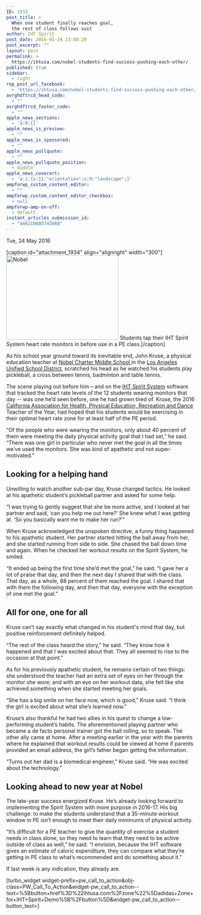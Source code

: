 ```yaml
---
ID: 1933
post_title: >
  When one student finally reaches goal,
  the rest of class follows suit
author: IHT Spirit
post_date: 2016-05-24 23:08:20
post_excerpt: ""
layout: post
permalink: >
  https://ihtusa.com/nobel-students-find-success-pushing-each-other/
published: true
sidebar:
  - right
rop_post_url_facebook:
  - 'https://ihtusa.com/nobel-students-find-success-pushing-each-other/?utm_source=ReviveOldPost&utm_medium=social&utm_campaign=ReviveOldPost'
avrghdftrcd_head_code:
  - ""
avrghdftrcd_footer_code:
  - ""
apple_news_sections:
  - 'a:0:{}'
apple_news_is_preview:
  - ""
apple_news_is_sponsored:
  - ""
apple_news_pullquote:
  - ""
apple_news_pullquote_position:
  - middle
apple_news_coverart:
  - 'a:1:{s:11:"orientation";s:9:"landscape";}'
ampforwp_custom_content_editor:
  - ""
ampforwp_custom_content_editor_checkbox:
  - null
ampforwp-amp-on-off:
  - default
instant_articles_submission_id:
  - "446219885743860"
---
```

<article>Tue, 24 May 2016

[caption id="attachment_1934" align="alignright" width="300"]<a href="https://ihtusa.com/wp-content/uploads/2016/05/02-IMG_0069.jpg"><img class="wp-image-1934 size-medium" src="https://ihtusa.com/wp-content/uploads/2016/05/02-IMG_0069-300x225.jpg" alt="Nobel" width="300" height="225" /></a> Students tap their IHT Spirit System heart rate monitors in before use in a PE class.[/caption]

As his school year ground toward its inevitable end, John Kruse, a physical education teacher at <a href="http://www.nobelms.com" target="_blank" rel="noopener noreferrer">Nobel Charter Middle School </a>in the <a href="http://home.lausd.net/" target="_blank" rel="noopener noreferrer">Los Angeles Unified School District</a>, scratched his head as he watched his students play pickleball, a cross between tennis, badminton and table tennis.

The scene playing out before him – and on the <a href="http://www.ihtusa.com/spirit-system" target="_blank" rel="noopener noreferrer">IHT Spirit System</a> software that tracked the heart rate levels of the 12 students wearing monitors that day -- was one he’d seen before, one he had grown tired of. Kruse, the 2016 <a href="http://www.cahperd.org/awards.html" target="_blank" rel="noopener noreferrer">California Association for Health, Physical Education, Recreation and Dance </a>Teacher of the Year, had hoped that his students would be exercising in their optimal heart rate zone for at least half of the PE period.

<!--more-->“Of the people who were wearing the monitors, only about 40 percent of them were meeting the daily physical activity goal that I had set,” he said. “There was one girl in particular who never met the goal in all the times we’ve used the monitors. She was kind of apathetic and not super-motivated.”
<h2>Looking for a helping hand</h2>
Unwilling to watch another sub-par day, Kruse changed tactics. He looked at his apathetic student’s pickleball partner and asked for some help.

“I was trying to gently suggest that she be more active, and I looked at her partner and said, ‘can you help me out here?’ She knew what I was getting at. ‘So you basically want me to make her run?’”

When Kruse acknowledged the unspoken directive, a funny thing happened to his apathetic student. Her partner started hitting the ball away from her, and she started running from side to side. She chased the ball down time and again. When he checked her workout results on the Spirit System, he smiled.

“It ended up being the first time she’d met the goal,” he said. “I gave her a lot of praise that day, and then the next day I shared that with the class. That day, as a whole, 88 percent of them reached the goal. I shared that with them the following day, and then that day, everyone with the exception of one met the goal.”
<h2>All for one, one for all</h2>
Kruse can’t say exactly what changed in his student's mind that day, but positive reinforcement definitely helped.

“The rest of the class heard the story,” he said. “They know how it happened and that I was excited about that. They all seemed to rise to the occasion at that point.”

As for his previously apathetic student, he remains certain of two things: she understood the teacher had an extra set of eyes on her through the monitor she wore; and with an eye on her workout data, she felt like she achieved something when she started meeting her goals.

“She has a big smile on her face now, which is good,” Kruse said. “I think the girl is excited about what she’s learned now.”

Kruse’s also thankful he had two allies in his quest to change a low-performing student’s habits. The aforementioned playing partner who became a de facto personal trainer got the ball rolling, so to speak. The other ally came at home. After a meeting earlier in the year with the parents where he explained that workout results could be viewed at home if parents provided an email address, the girl’s father began getting the information.

“Turns out her dad is a biomedical engineer,” Kruse said. “He was excited about the technology.”
<h2>Looking ahead to new year at Nobel</h2>
The late-year success energized Kruse. He’s already looking forward to implementing the Spirit System with more purpose in 2016-17. His big challenge: to make the students understand that a 35-minute workout window in PE isn’t enough to meet their daily minimums of physical activity.

“It’s difficult for a PE teacher to give the quantity of exercise a student needs in class alone, so they need to learn that they need to be active outside of class as well,” he said. “I envision, because the IHT software gives an estimate of caloric expenditure, they can compare what they’re getting in PE class to what’s recommended and do something about it.”

If last week is any indication, they already are.

</article>[turbo_widget widget-prefix=pw_call_to_action&obj-class=PW_Call_To_Action&widget-pw_call_to_action--text=%5Bbutton+href%3D%22ihtusa.com%2Fzone%22%5Dadidas+Zone+for+IHT+Spirit+Demo%5B%2Fbutton%5D&widget-pw_call_to_action--button_text=]

&nbsp;